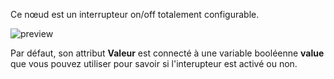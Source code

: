 Ce nœud est un interrupteur on/off totalement configurable.

![preview](/images/toggle/preview.gif)

Par défaut, son attribut **Valeur** est connecté à une variable booléenne **value** que vous pouvez utiliser pour savoir si l'interupteur est activé ou non.
